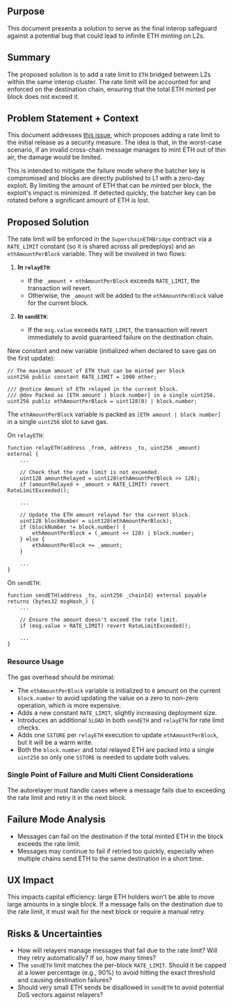 ## Purpose

This document presents a solution to serve as the final interop safeguard against a potential bug that could lead to infinite ETH minting on L2s.

## Summary

The proposed solution is to add a rate limit to `ETH` bridged between L2s within the same interop cluster. The rate limit will be accounted for and enforced on the destination chain, ensuring that the total ETH minted per block does not exceed it.

## Problem Statement + Context

This document addresses [this issue](https://github.com/ethereum-optimism/design-docs/issues/262), which proposes adding a rate limit to the initial release as a security measure. The idea is that, in the worst-case scenario, if an invalid cross-chain message manages to mint ETH out of thin air, the damage would be limited.

This is intended to mitigate the failure mode where the batcher key is compromised and blocks are directly published to L1 with a zero-day exploit. By limiting the amount of ETH that can be minted per block, the exploit's impact is minimized. If detected quickly, the batcher key can be rotated before a significant amount of ETH is lost.

## Proposed Solution

The rate limit will be enforced in the `SuperchainETHBridge` contract via a `RATE_LIMIT` constant (so it is shared across all predeploys) and an `ethAmountPerBlock` variable.
They will be involved in two flows:

1. **In `relayETH`**:

   - If the `_amount + ethAmountPerBlock` exceeds `RATE_LIMIT`, the transaction will revert.
   - Otherwise, the `_amount` will be added to the `ethAmountPerBlock` value for the current block.

2. **In `sendETH`**:
   - If the `msg.value` exceeds `RATE_LIMIT`, the transaction will revert immediately to avoid guaranteed failure on the destination chain.

New constant and new variable (initialized when declared to save gas on the first update):

```solidity
// The maximum amount of ETH that can be minted per block
uint256 public constant RATE_LIMIT = 1000 ether;

/// @notice Amount of ETH relayed in the current block.
/// @dev Packed as [ETH amount | block number] in a single uint256.
uint256 public ethAmountPerBlock = uint128(0) | block.number;
```

The `ethAmountPerBlock` variable is packed as `[ETH amount | block number]` in a single `uint256` slot to save gas.

On `relayETH`:

```solidity
function relayETH(address _from, address _to, uint256 _amount) external {
    ...

    // Check that the rate limit is not exceeded.
    uint128 amountRelayed = uint128(ethAmountPerBlock >> 128);
    if (amountRelayed + _amount > RATE_LIMIT) revert RateLimitExceeded();

    ...

    // Update the ETH amount relayed for the current block.
    uint128 blockNumber = uint128(ethAmountPerBlock);
    if (blockNumber != block.number) {
        ethAmountPerBlock = (_amount << 128) | block.number;
    } else {
        ethAmountPerBlock += _amount;
    }

    ...
}
```

On `sendETH`:

```solidity
function sendETH(address _to, uint256 _chainId) external payable returns (bytes32 msgHash_) {
    ...

    // Ensure the amount doesn't exceed the rate limit.
    if (msg.value > RATE_LIMIT) revert RateLimitExceeded();

    ...
}
```

### Resource Usage

The gas overhead should be minimal:

- The `ethAmountPerBlock` variable is initialized to `0` amount on the current `block.number` to avoid updating the value on a zero to non-zero operation, which is more expensive.
- Adds a new constant `RATE_LIMIT`, slightly increasing deployment size.
- Introduces an additional `SLOAD` in both `sendETH` and `relayETH` for rate limit checks.
- Adds one `SSTORE` per `relayETH` execution to update `ethAmountPerBlock`, but it will be a warm write.
- Both the `block.number` and total relayed ETH are packed into a single `uint256` so only one `SSTORE` is needed to update both values.

### Single Point of Failure and Multi Client Considerations

The autorelayer must handle cases where a message fails due to exceeding the rate limit and retry it in the next block.

## Failure Mode Analysis

- Messages can fail on the destination if the total minted ETH in the block exceeds the rate limit.
- Messages may continue to fail if retried too quickly, especially when multiple chains send ETH to the same destination in a short time.

## UX Impact

This impacts capital efficiency: large ETH holders won’t be able to move large amounts in a single block. If a message fails on the destination due to the rate limit, it must wait for the next block or require a manual retry.

## Risks & Uncertainties

- How will relayers manage messages that fail due to the rate limit? Will they retry automatically? If so, how many times?
- The `sendETH` limit matches the per-block `RATE_LIMIT`. Should it be capped at a lower percentage (e.g., 90%) to avoid hitting the exact threshold and causing destination failures?
- Should very small ETH sends be disallowed in `sendETH` to avoid potential DoS vectors against relayers?
